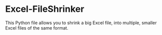 # Excel-FileShrinker
This Python file allows you to shrink a big Excel file, into multiple, smaller Excel files of the same format.

